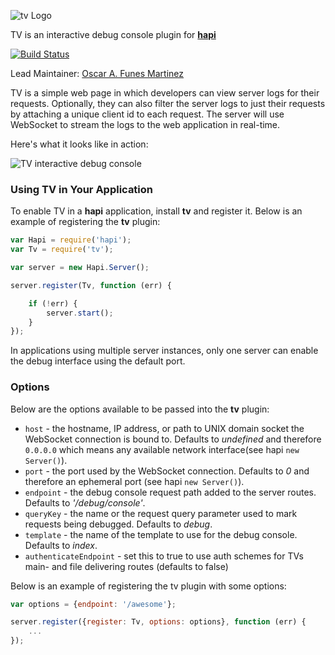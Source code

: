 ![tv Logo](https://raw.github.com/hapijs/tv/master/images/tv.png)

TV is an interactive debug console plugin for [**hapi**](https://github.com/hapijs/hapi)

[![Build Status](https://secure.travis-ci.org/hapijs/tv.png)](http://travis-ci.org/hapijs/tv)

Lead Maintainer: [Oscar A. Funes Martinez](https://github.com/osukaa)

TV is a simple web page in which developers can view server logs for their requests. Optionally, they can also filter the server logs to just their requests by attaching a unique client id to each request. The server will use WebSocket to stream the logs to the web application in real-time. 

Here's what it looks like in action:

![TV interactive debug console](https://raw.github.com/hapijs/tv/master/images/tv-screenshot.png)

### Using TV in Your Application

To enable TV in a **hapi** application, install **tv** and register it.  Below is an example of registering the **tv** plugin:

```javascript
var Hapi = require('hapi');
var Tv = require('tv');

var server = new Hapi.Server();

server.register(Tv, function (err) {

    if (!err) {
        server.start();
    }
});
```

In applications using multiple server instances, only one server can enable the debug interface using the default port.


### Options

Below are the options available to be passed into the **tv** plugin:

- `host` - the hostname, IP address, or path to UNIX domain socket the WebSocket connection is bound to. Defaults to _undefined_ and therefore `0.0.0.0`
   which means any available network interface(see hapi `new Server()`).
- `port` - the port used by the WebSocket connection. Defaults to _0_ and therefore an ephemeral port (see hapi `new Server()`).
- `endpoint` - the debug console request path added to the server routes. Defaults to _'/debug/console'_.
- `queryKey` - the name or the request query parameter used to mark requests being debugged. Defaults to _debug_.
- `template` - the name of the template to use for the debug console.  Defaults to _index_.
- `authenticateEndpoint` - set this to true to use auth schemes for TVs main- and file delivering routes (defaults to false)

Below is an example of registering the tv plugin with some options:

```javascript
var options = {endpoint: '/awesome'};

server.register({register: Tv, options: options}, function (err) {
    ...
});
```
